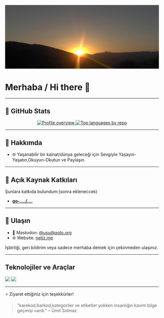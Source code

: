 ## ![Header of wheat with an orange tint](./header.jpg)

#  Merhaba / Hi there 👋

---

## 🌟 GitHub Stats

<p align="center">
  <a href="https://github-profile-summary-cards.vercel.app/api/cards/profile-details?username=myusnet&theme=github" target="_blank">
    <img alt="Profile overview" src="https://github-profile-summary-cards.vercel.app/api/cards/profile-details?username=myusnet&theme=github" height="160">
  </a>
  <a href="http://github-profile-summary-cards.vercel.app/api/cards/repos-per-language?username=myusnet&theme=github" target="_blank">
    <img alt="Top languages by repo" src="http://github-profile-summary-cards.vercel.app/api/cards/repos-per-language?username=myusnet&theme=github" height="160">
  </a>
</p>

---

## 📖 Hakkımda

- 🌐 Yaşanabilir bir kainat/dünya geleceği için Sevgiyle Yaşayın-Yaşatın,Okuyun-Okutun ve Paylaşın.

---

## 🚀 Açık Kaynak Katkıları

Şunlara katkıda bulundum:(sonra ekleneccek)

- [**go-..../....**](https://github.com/....)

---

## 👥 Ulaşın

- 🔘 Mastodon: [@usu@qoto.org](https://qoto.org/@usu)
- 🌐 Website: [netiz.me](https://netiz.me/)

İşbirliği, geri bildirim veya sadece merhaba demek için çekinmeden ulaşınız.

---

## Teknolojiler ve Araçlar

<p>
 
  <img src="https://img.shields.io/badge/Linux-FCC624?style=for-the-badge&logo=linux&logoColor=black"/>
  <img src="https://img.shields.io/badge/Ubuntu-E95420?style=for-the-badge&logo=ubuntu&logoColor=white"/>
</p>

---

⭐ Ziyaret ettiğiniz için teşekkürler! 

> "karekod,barkod,kategoriler ve etiketler yokken insanlığın kavim bilge geçmişi vardı." – Ümit Solmaz
